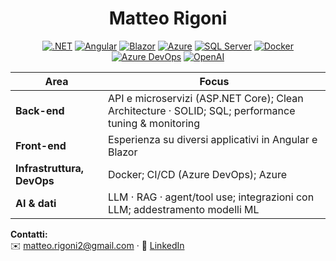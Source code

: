 <div align="center">

# Matteo Rigoni  

[![.NET](https://img.shields.io/badge/.NET-512BD4?logo=dotnet&logoColor=white)]()
[![Angular](https://img.shields.io/badge/Angular-DD0031?logo=angular&logoColor=white)]()
[![Blazor](https://img.shields.io/badge/Blazor-512BD4?logo=blazor&logoColor=white)]()
[![Azure](<img alt="Azure" src="https://cdn.simpleicons.org/microsoftazure/0078D4" height="18" />)]()
[![SQL Server](https://img.shields.io/badge/SQL%20Server-CC2927?logo=microsoftsqlserver&logoColor=white)]()
[![Docker](https://img.shields.io/badge/Docker-2496ED?logo=docker&logoColor=white)]()
[![Azure DevOps](https://img.shields.io/badge/Azure%20DevOps-0078D7?logo=azuredevops&logoColor=white)]()
[![OpenAI](https://img.shields.io/badge/OpenAI-000000?logo=openai&logoColor=white)]()

</div>

| Area | Focus |
|---|---|
| **Back-end** | API e microservizi (ASP.NET Core); Clean Architecture · SOLID; SQL; performance tuning & monitoring |
| **Front-end** | Esperienza su diversi applicativi in Angular e Blazor |
| **Infrastruttura, DevOps** | Docker; CI/CD (Azure DevOps); Azure |
| **AI & dati** | LLM · RAG · agent/tool use; integrazioni con LLM; addestramento modelli ML |


**Contatti:**  
✉️ [matteo.rigoni2@gmail.com](mailto:matteo.rigoni2@gmail.com) · 🔗 [LinkedIn](https://www.linkedin.com/in/matteo-rigoni-63440b114/)


<!---
MatteoRigoni/MatteoRigoni is a ✨ special ✨ repository because its `README.md` (this file) appears on your GitHub profile.
You can click the Preview link to take a look at your changes.
--->

